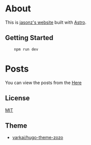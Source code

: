 # About

This is [jasonz's website](https://jasonz-z.com) built with [Astro](https://astro.build). 


## Getting Started

```shell
    npm run dev
```

# Posts

You can view the posts from the [Here](https://github.com/jasonz1987/jasonz-website/tree/main/src/content/posts)


## License

[MIT](./LICENSE)

## Theme

- [varkai/hugo-theme-zozo](https://github.com/varkai/hugo-theme-zozo)

